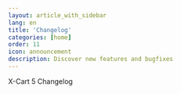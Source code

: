```yaml
---
layout: article_with_sidebar
lang: en
title: 'Changelog'
categories: [home]
order: 11
icon: announcement
description: Discover new features and bugfixes
---
```




X-Cart 5 Changelog